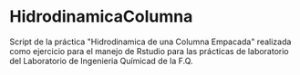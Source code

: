 # HidrodinamicaColumna
Script de la práctica "Hidrodinamica de una Columna Empacada" realizada como ejercicio para el manejo de Rstudio para las prácticas de laboratorio del Laboratorio de Ingenieria Químicad de la F.Q.
